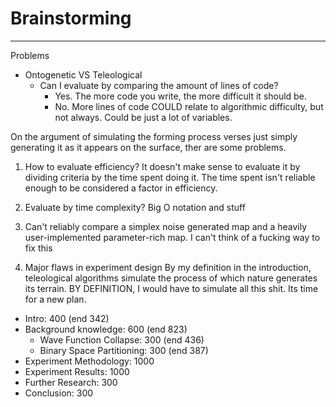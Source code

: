 # Brainstorming
---
Problems
- Ontogenetic VS Teleological
	- Can I evaluate by comparing the amount of lines of code?
		- Yes. The more code you write, the more difficult it should be.
		- No. More lines of code COULD relate to algorithmic difficulty, but not always. Could be just a lot of variables.

On the argument of simulating the forming process verses just simply generating it as it appears on the surface, ther are some problems.

1. How to evaluate efficiency?
It doesn't make sense to evaluate it by dividing criteria by the time spent doing it.
The time spent isn't reliable enough to be considered a factor in efficiency.

2. Evaluate by time complexity?
Big O notation and stuff

3. Can't reliably compare a simplex noise generated map and a heavily user-implemented parameter-rich map.
I can't think of a fucking way to fix this

4. Major flaws in experiment design
By my definition in the introduction, teleological algorithms simulate the process of which nature generates its terrain. BY DEFINITION, I would have to simulate all this shit. Its time for a new plan.


- Intro: 400 (end 342)
- Background knowledge: 600 (end 823)
	- Wave Function Collapse: 300 (end 436)
	- Binary Space Partitioning: 300 (end 387)
- Experiment Methodology: 1000
- Experiment Results: 1000
- Further Research: 300
- Conclusion: 300